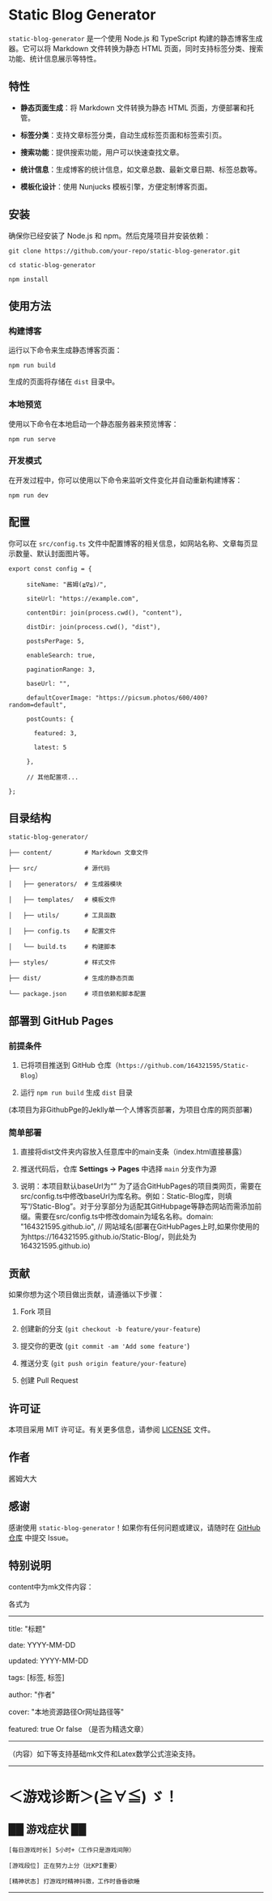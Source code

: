 # Static Blog Generator

`static-blog-generator` 是一个使用 Node.js 和 TypeScript 构建的静态博客生成器。它可以将 Markdown 文件转换为静态 HTML 页面，同时支持标签分类、搜索功能、统计信息展示等特性。

## 特性

- **静态页面生成**：将 Markdown 文件转换为静态 HTML 页面，方便部署和托管。

- **标签分类**：支持文章标签分类，自动生成标签页面和标签索引页。

- **搜索功能**：提供搜索功能，用户可以快速查找文章。

- **统计信息**：生成博客的统计信息，如文章总数、最新文章日期、标签总数等。

- **模板化设计**：使用 Nunjucks 模板引擎，方便定制博客页面。

## 安装

确保你已经安装了 Node.js 和 npm。然后克隆项目并安装依赖：

```
git clone https://github.com/your-repo/static-blog-generator.git

cd static-blog-generator

npm install
```

## 使用方法

### 构建博客

运行以下命令来生成静态博客页面：

```
npm run build
```

生成的页面将存储在 `dist` 目录中。

### 本地预览

使用以下命令在本地启动一个静态服务器来预览博客：

```
npm run serve
```

### 开发模式

在开发过程中，你可以使用以下命令来监听文件变化并自动重新构建博客：

```
npm run dev
```

## 配置

你可以在 `src/config.ts` 文件中配置博客的相关信息，如网站名称、文章每页显示数量、默认封面图片等。

```
export const config = {

     siteName: "酱姆(≧∇≦)ﾉ",

     siteUrl: "https://example.com",

     contentDir: join(process.cwd(), "content"),

     distDir: join(process.cwd(), "dist"),

     postsPerPage: 5,

     enableSearch: true,

     paginationRange: 3,

     baseUrl: "",

     defaultCoverImage: "https://picsum.photos/600/400?random=default",

     postCounts: {

       featured: 3,

       latest: 5

     },

     // 其他配置项...

};
```

## 目录结构

```
static-blog-generator/

├── content/         # Markdown 文章文件

├── src/             # 源代码

│   ├── generators/  # 生成器模块

│   ├── templates/   # 模板文件

│   ├── utils/       # 工具函数

│   ├── config.ts    # 配置文件

│   └── build.ts     # 构建脚本

├── styles/          # 样式文件

├── dist/            # 生成的静态页面

└── package.json     # 项目依赖和脚本配置
```

## 部署到 GitHub Pages

### 前提条件



1.  已将项目推送到 GitHub 仓库（`https://github.com/164321595/Static-Blog`）

2.  运行 `npm run build` 生成 `dist` 目录

(本项目为非GithubPge的Jeklly单一个人博客页部署，为项目仓库的网页部署)

### 简单部署

1.  直接将dist文件夹内容放入任意库中的main支条（index.html直接暴露）

2.  推送代码后，仓库 **Settings → Pages** 中选择 `main` 分支作为源

3.  说明：本项目默认baseUrl为“” 为了适合GitHubPages的项目类网页，需要在src/config.ts中修改baseUrl为库名称。例如：Static-Blog库，则填写“/Static-Blog”。对于分享部分为适配其GitHubpage等静态网站而需添加前缀。需要在src/config.ts中修改domain为域名名称。domain: "164321595.github.io", // 网站域名(部署在GitHubPages上时,如果你使用的为https://164321595.github.io/Static-Blog/，则此处为164321595.github.io)

## 贡献

如果你想为这个项目做出贡献，请遵循以下步骤：

1.  Fork 项目

2.  创建新的分支 (`git checkout -b feature/your-feature`)

3.  提交你的更改 (`git commit -am 'Add some feature'`)

4.  推送分支 (`git push origin feature/your-feature`)

5.  创建 Pull Request

## 许可证

本项目采用 MIT 许可证。有关更多信息，请参阅 [LICENSE](LICENSE) 文件。

## 作者

酱姆大大

## 感谢

感谢使用 `static-blog-generator`！如果你有任何问题或建议，请随时在 [GitHub 仓库](https://github.com/164321595/Static-Blog) 中提交 Issue。

## 特别说明

content中为mk文件内容：

各式为

---

title: "标题"

date: YYYY-MM-DD

updated: YYYY-MM-DD

tags: [标签, 标签]

author: "作者"

cover: "本地资源路径Or网址路径等"

featured: true Or false （是否为精选文章）

---

（内容）如下等支持基础mk文件和Latex数学公式渲染支持。

-----------------------------

# ＜游戏诊断＞(≧∀≦) ゞ！

## ██ 游戏症状 ██

```
[每日游戏时长] 5小时+（工作只是游戏间隙）

[游戏段位] 正在努力上分（比KPI重要）

[精神状态] 打游戏时精神抖擞，工作时昏昏欲睡
```

-----------------------------